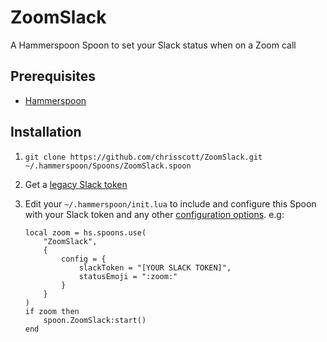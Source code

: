 # ZoomSlack
A Hammerspoon Spoon to set your Slack status when on a Zoom call

## Prerequisites

* [Hammerspoon](http://www.hammerspoon.org)

## Installation

1. `git clone https://github.com/chrisscott/ZoomSlack.git ~/.hammerspoon/Spoons/ZoomSlack.spoon`
1. Get a [legacy Slack token](https://api.slack.com/custom-integrations/legacy-tokens)
1. Edit your `~/.hammerspoon/init.lua` to include and configure this Spoon with your Slack token and any other [configuration options](./markdown/ZoomSlack.md). e.g:

	```
	local zoom = hs.spoons.use(
		"ZoomSlack", 
		{
			config = { 
				slackToken = "[YOUR SLACK TOKEN]",
				statusEmoji = ":zoom:"
			}
		}
	)
	if zoom then
		spoon.ZoomSlack:start()
	end
	```
